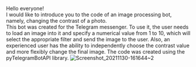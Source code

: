 Hello everyone!  
I would like to introduce you to the code of an image processing bot, namely, changing the contrast of a photo.  
This bot was created for the Telegram messenger.  To use it, the user needs to load an image into it and specify a numerical value from 1 to 10, which will select the appropriate filter and send the image to the user.  Also, an experienced user has the ability to independently choose the contrast value and more flexibly change the final image.  The code was created using the pyTelegramBotAPI library.
![Screenshot_20211130-161644~2](https://user-images.githubusercontent.com/94967065/144216843-13640837-b518-4c6f-a852-b3c5143be697.png)
